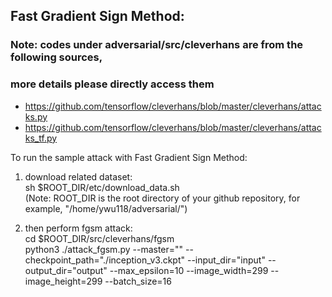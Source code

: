 
## Fast Gradient Sign Method:

### Note: codes under adversarial/src/cleverhans are from the following sources,
###       more details please directly access them

- https://github.com/tensorflow/cleverhans/blob/master/cleverhans/attacks.py
- https://github.com/tensorflow/cleverhans/blob/master/cleverhans/attacks_tf.py

To run the sample attack with Fast Gradient Sign Method:

1) download related dataset:  <br>
       sh $ROOT_DIR/etc/download_data.sh  <br>
       (Note: ROOT_DIR is the root directory of your github repository, for example, "/home/ywu118/adversarial/")

2) then perform fgsm attack: <br>
       cd $ROOT_DIR/src/cleverhans/fgsm  <br>
       python3 ./attack_fgsm.py  --master="" --checkpoint_path="./inception_v3.ckpt" --input_dir="input" --output_dir="output" --max_epsilon=10 --image_width=299 --image_height=299 --batch_size=16
